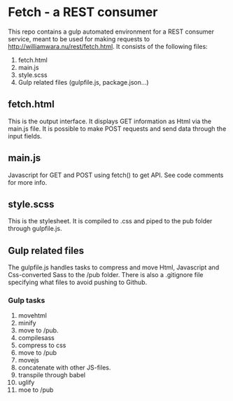 # Fetch - a REST consumer
This repo contains a gulp automated environment for a REST consumer service, meant to be used for making requests to http://williamwara.nu/rest/fetch.html. It consists of the following files:

1. fetch.html
2. main.js
3. style.scss
4. Gulp related files (gulpfile.js, package.json...)

## fetch.html
This is the output interface. It displays GET information as Html via the main.js file. It is possible to make POST requests and send data through the input fields. 

## main.js
Javascript for GET and POST using fetch() to get API. See code comments for more info.

## style.scss
This is the stylesheet. It is compiled to .css and piped to the pub folder through gulpfile.js.

## Gulp related files
The gulpfile.js handles tasks to compress and move Html, Javascript and Css-converted Sass to the /pub folder. There is also a .gitignore file specifying what files to avoid pushing to Github.

### Gulp tasks
1. movehtml
  1. minify
  2. move to /pub.
2. compilesass
  1.  compress to css
  2. move to /pub
3. movejs
  1. concatenate with other JS-files.
  2. transpile through babel
  3. uglify
  4. moe to /pub

